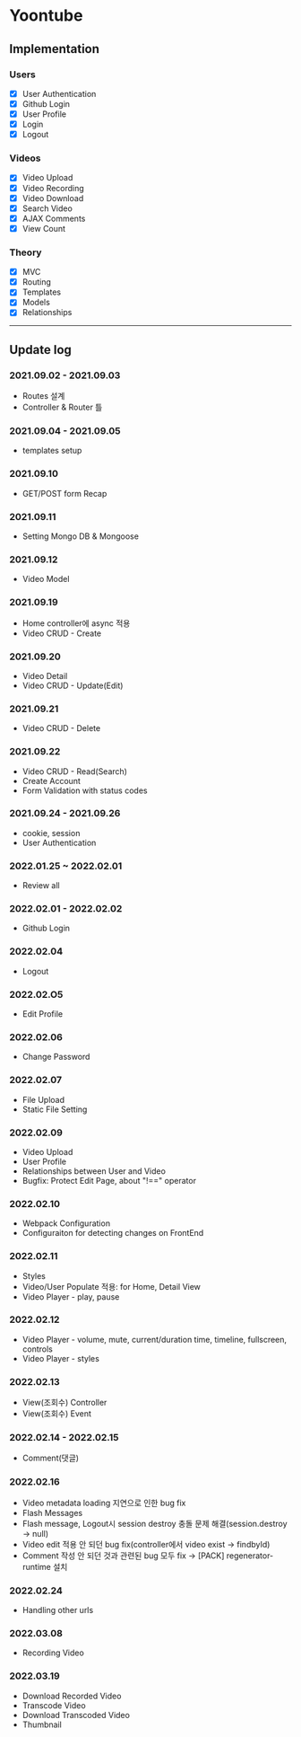 # Yoontube

## Implementation

### Users

- [x] User Authentication
- [x] Github Login
- [x] User Profile
- [x] Login
- [x] Logout

### Videos

- [x] Video Upload
- [x] Video Recording
- [x] Video Download
- [x] Search Video
- [x] AJAX Comments
- [x] View Count

### Theory

- [x] MVC
- [x] Routing
- [x] Templates
- [x] Models
- [x] Relationships

---

## Update log

### 2021.09.02 - 2021.09.03

- Routes 설계
- Controller & Router 틀

### 2021.09.04 - 2021.09.05

- templates setup

### 2021.09.10

- GET/POST form Recap

### 2021.09.11

- Setting Mongo DB & Mongoose

### 2021.09.12

- Video Model

### 2021.09.19

- Home controller에 async 적용
- Video CRUD - Create

### 2021.09.20

- Video Detail
- Video CRUD - Update(Edit)

### 2021.09.21

- Video CRUD - Delete

### 2021.09.22

- Video CRUD - Read(Search)
- Create Account
- Form Validation with status codes

### 2021.09.24 - 2021.09.26

- cookie, session
- User Authentication

### 2022.01.25 ~ 2022.02.01

- Review all

### 2022.02.01 - 2022.02.02

- Github Login

### 2022.02.04

- Logout

### 2022.02.O5

- Edit Profile

### 2022.02.06

- Change Password

### 2022.02.07

- File Upload
- Static File Setting

### 2022.02.09

- Video Upload
- User Profile
- Relationships between User and Video
- Bugfix: Protect Edit Page, about "!==" operator

### 2022.02.10

- Webpack Configuration
- Configuraiton for detecting changes on FrontEnd

### 2022.02.11

- Styles
- Video/User Populate 적용: for Home, Detail View
- Video Player - play, pause

### 2022.02.12

- Video Player - volume, mute, current/duration time, timeline, fullscreen, controls
- Video Player - styles

### 2022.02.13

- View(조회수) Controller
- View(조회수) Event

### 2022.02.14 - 2022.02.15

- Comment(댓글)

### 2022.02.16

- Video metadata loading 지연으로 인한 bug fix
- Flash Messages
- Flash message, Logout시 session destroy 충돌 문제 해결(session.destroy -> null)
- Video edit 적용 안 되던 bug fix(controller에서 video exist -> findbyId)
- Comment 작성 안 되던 것과 관련된 bug 모두 fix -> [PACK] regenerator-runtime 설치

### 2022.02.24

- Handling other urls

### 2022.03.08

- Recording Video

### 2022.03.19

- Download Recorded Video
- Transcode Video
- Download Transcoded Video
- Thumbnail
